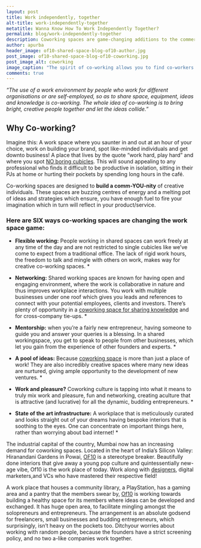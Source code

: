 ```yaml
---
layout: post
title: Work independently, together
alt-title: work-independently-together
metatitle: Wanna Know How To Work Independently Together?
permalink: blog/work-independently-together
description: Coworking spaces are game-changing additions to the commercial real-estate market. A coworking space has flexible working time, networking events, mentors, ideas sharing sessions & good office space.
author: apurba
header_image: of10-shared-space-blog-of10-author.jpg
post_image: of10-shared-space-blog-of10-coworking.jpg
post_image_alt: coworking
image_caption: "The spirit of co-working allows you to find co-workers who are worth working with."
comments: true
---
```


*“The use of a work environment by people who work for different organisations or are self-employed, so as to share space, equipment, ideas and knowledge is co-working. The whole idea of co-working is to bring bright, creative people together and let the ideas collide.”*

## Why Co-working? ##

Imagine this: A work space where you saunter in and out at an hour of your choice, work on building your brand, spot like-minded individuals and get downto business! A place that lives by the quote “work hard, play hard” and where you spot [NO boring cubicles](https://of10.in/2016/12/14/in-the-loving-memory-of/). This will sound appealing to any professional who finds it difficult to be productive in isolation, sitting in their PJs at home or hurting their pockets by spending long hours in the café.

Co-working spaces are designed to **build a comm-YOU-nity** of creative individuals. These spaces are buzzing centres of energy and a melting pot of ideas and strategies which ensure, you have enough fuel to fire your imagination which in turn will reflect in your product/service.

### Here are SIX ways co-working spaces are changing the work space game: ###

* **Flexible working:**  People working in shared spaces can work freely at any time of the day and are not restricted to single cubicles like we’ve come to expect from a traditional office. The lack of rigid work hours, the freedom to talk and mingle with others on work, makes way for creative co-working spaces. *

* **Networking:** Shared working spaces are known for having open and engaging environment, where the work is collaborative in nature and thus improves workplace interactions. You work with multiple businesses under one roof which gives you leads and references to connect with your potential employees, clients and investors. There’s plenty of opportunity in a [coworking space for sharing knowledge](https://of10.in/2017/04/04/share-office-space-share-ideas/) and for cross-company tie-ups. *

* **Mentorship:** when you’re a fairly new entrepreneur, having someone to guide you and answer your queries is a blessing. In a shared workingspace, you get to speak to people from other businesses, which let you gain from the experience of other founders and experts. *

* **A pool of ideas:** Because [coworking space](https://of10.in/) is more than just a place of work! They are also incredibly creative spaces where many new ideas are nurtured, giving ample opportunity to the development of new ventures. *

* **Work and pleasure?** Coworking culture is tapping into what it means to truly mix work and pleasure, fun and networking, creating aculture that is attractive (and lucrative) for all the dynamic, budding entrepreneurs. *

* **State of the art infrastructure:**  A workplace that is meticulously curated and looks straight out of your dreams having bespoke interiors that is soothing to the eyes. One can concentrate on important things here, rather than worrying about bad internet! *

The industrial capital of the country, Mumbai now has an increasing demand for coworking spaces. Located in the heart of India’s Silicon Valley: Hiranandani Gardens in Powai, [OF10](https://of10.in/2016/11/05/welcome-to-of10/) is a stereotype breaker. Beautifully done interiors that give away a young pop culture and quintessentially new-age vibe, Of10 is the work place of today. Work along with [designers](https://of10.in/2017/03/15/for-those-who-are-uncomfortable-being-truly-comfortable/), digital marketers,and VCs who have mastered their respective field!

A work place that houses a community library, a PlayStation, has a gaming area and a pantry that the members swear by, [Of10](https://of10.in/2016/11/05/welcome-to-of10/) is working towards building a healthy space for its members where ideas can be developed and exchanged. It has huge open area, to facilitate mingling amongst the solopreneurs and entrepreneurs. The arrangement is an absolute godsend for freelancers, small businesses and budding entrepreneurs, which surprisingly, isn’t heavy on the pockets too. Ditchyour worries about working with random people, because the founders have a strict screening policy, and no two a-like companies work together.
